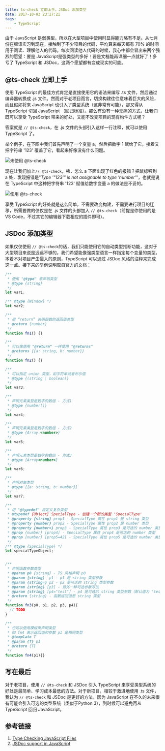 ```yaml
---
title: ts-check 立即上手，JSDoc 添加类型
date: 2017-10-03 23:27:21
tags:
    - TypeScript
---
```


由于 JavsScript 是弱类型，所以在大型项目中使用时显得能力略有不足。从七月份在腾讯实习到现在，接触到了不少项目的代码，平均算来每天都有 70% 的时间用于阅读、理解他人的代码。每次阅读他人代码的时候，我心中都会冒出来两个强烈的愿望：要是 JavaScript是强类型的多好！要是文档能再详细一点就好了！多亏了 TypeScript 和 JSDoc，这两个愿望都有变成现实的可能。

<!--more-->



## @ts-check 立即上手

使用 TypeScript 的最佳方式肯定是直接使用它的语法来编写 .ts 文件，然后通过编译器转换成 .js 文件。然而对于老项目而言，切换构建往往意味着巨大的风险，而且假如将来 JavaScript 也引入了类型系统（这非常有可能），那又得从 TypeScript 切回 JavaScript （回归标准）。那么有没有一种无痛的方式，让我们既可以享受 TypeScript 带来的好处，又能不改变项目的现有构件方式呢？

答案就是 `// @ts-check`，在 .js 文件的头部引入这样一行注释，就可以使用 TypeScript 了。

举个例子，在下图中我们首先声明了一个变量 a，然后把数字 1 赋给了它，接着又把字符串 '123' 覆盖了它，看起来好像没有什么问题。

![未使用 @ts-check](https://ws1.sinaimg.cn/large/006tNc79ly1fk5i18mhvdj30f8066glt.jpg)

现在让我们加上`// @ts-check`，咦，怎么 a 下面出现了红色的报错？把鼠标移到 a 处，发现报错是"*Type '"123'" is not assignable to type 'number'*"，也就是说在 TypeScript 中这种把字符串 '123' 赋值给数字变量 a 的做法是不妥的。

![使用 @ts-check](https://ws2.sinaimg.cn/large/006tNc79ly1fk5i415y3tj30f207u74k.jpg)

享受 TypeScript 的好处就是这么简单，不需要改变构建，不需要进行项目的迁移，所需要做的仅仅是在 .js 文件的头部加入 `// @ts-check`（前提是你使用的是 VS Code，不过其它的编辑器下载相应的插件即可）。

## JSDoc 添加类型

如果仅仅使用 `// @ts-check`的话，我们只能使用它的自动类型推断功能，这对于大型项目来说是远远不够的，我们希望能像强类型语言一样指定每个变量的类型。本着不对项目产生侵入的原则，TypeScript 可以通过 JSDoc 风格的注释来完成这一点。接下来的举例说明取自[官方的文档](https://github.com/Microsoft/TypeScript/wiki/JSDoc-support-in-JavaScript)：

```javascript
/**
 * 使用 "@type" 来声明类型
 * @type {string}
 */
let var1;

/** @type {Window} */
let var2;

/**
 * 用 “return” 说明函数的返回值类型
 * @return {number}
 */
function fn1() {}

/**
 * 可以像使用 "@return" 一样使用 "@returns"
 * @returns {{a: string, b: number}}
 */
function fn2() {}

/**
 * 可以指定 union 类型，如字符串或者布尔值
 * @type {(string | boolean)}
 */
let var3;

/**
 * 声明元素类型是数字的数组 - 方式1
 * @type {number[]}
 */
let var4;

/**
 * 声明元素类型是数字的数组 - 方式2
 * @type {Array.<number>}
 */
let var5;

/**
 * 声明元素类型是数字的数组 - 方式3
 * @type {Array<number>}
 */
let var6;

/**
 * 声明对象类型
 * @type {{a: string, b: number}}
 */
let var7;

/**
 * 用 "@typedef" 自定义复杂类型
 * @typedef {Object} SpecialType - 创建一个新的类型 'SpecialType'
 * @property {string} prop1 - SpecialType 属性 prop1 是 string 类型
 * @property {number} prop2 - SpecialType 属性 prop2 是 number 类型
 * @property {number=} prop3 - SpecialType 属性 prop3 是可选的 number 类型
 * @prop {number} [prop4] - SpecialType 属性 prop4 是可选的 number 类型
 * @prop {number} [prop5=42] - SpecialType 属性 prop5 是可选的 number 类型（默认值 42））
 */
/** @type {SpecialType} */
let specialTypeObject;


/**
 * 声明函数参数类型
 * @param p0 {string} - TS 风格声明 p0
 * @param {string}  p1 - p1 是 string 类型参数
 * @param {string=} p2 - p2 是可选的 string 类型参数
 * @param {string} [p3] - 另外一种可选参数写法
 * @param {string} [p4="test"] - p4 是可选的 string 类型参数（默认值为 "test"）
 * @return {string} - 函数返回值是 string 类型
 */
function fn3(p0, p1, p2, p3, p4){
  // TODO
}

/**
 * 也可以使用模板来声明类型
 * 如 fn4 表示返回值和参数 p1 是相同类型
 * @template T
 * @param {T} p1
 * @return {T}
 */
function fn4(p1){}
```

## 写在最后

对于老项目，使用 `// @ts-check` 和 JSDoc 引入 TypeScript 来享受类型系统的好处是最简单、学习成本最低的方法。对于新项目，相较于激进地使用 .ts 文件，我认为 `// @ts-check` 和 JSDoc 是更好的方法，因为 JavaScript 在不久的未来很有可能会引入可选的类型系统（类似于Python 3），到时候可以避免再从 TypeScript 回归 JavaScript。



## 参考链接

1. [Type Checking JavaScript Files](https://github.com/Microsoft/TypeScript/wiki/Type-Checking-JavaScript-Files)
2. [JSDoc support in JavaScript](https://github.com/Microsoft/TypeScript/wiki/JSDoc-support-in-JavaScript)


